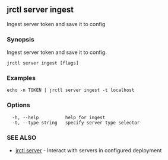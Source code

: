 ## jrctl server ingest

Ingest server token and save it to config

### Synopsis

Ingest server token and save it to config.

```
jrctl server ingest [flags]
```

### Examples

```
echo -n TOKEN | jrctl server ingest -t localhost
```

### Options

```
  -h, --help          help for ingest
  -t, --type string   specify server type selector
```

### SEE ALSO

* [jrctl server](jrctl_server.md)	 - Interact with servers in configured deployment

